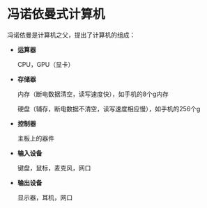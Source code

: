 # 冯诺依曼式计算机

冯诺依曼是计算机之父，提出了计算机的组成：

* **运算器**

  CPU，GPU（显卡）

* **存储器**

  内存（断电数据清空，读写速度快），如手机的8个g内存

  硬盘（辅存，断电数据不清空，读写速度相应慢），如手机的256个g

* **控制器**

  主板上的器件

* **输入设备**

  键盘，鼠标，麦克风，网口

* **输出设备**

  显示器，耳机，网口